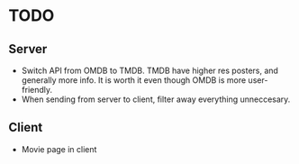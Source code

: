 # TODO


## Server
- Switch API from OMDB to TMDB. TMDB have higher res posters, and generally more info. It is worth it even though OMDB is more user-friendly.
- When sending from server to client, filter away everything unneccesary.

## Client
- Movie page in client
